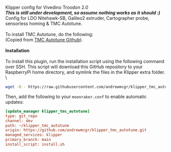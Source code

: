Klipper config for Vivedino Troodon 2.0
\
***This is still under development, so assume nothing works as it should :)***
\
Config for LDO Nitehawk-SB, Galileo2 extruder, Cartographer probe, sensorless homing & TMC Autotune.
\
\
To install TMC Autotune, do the following:
\
(Copied from [TMC Autotune Github](https://github.com/andrewmcgr/klipper_tmc_autotune)).
\
\
**Installation**
\
\
To install this plugin, run the installation script using the following command over SSH. This script will download this GitHub repository to your RaspberryPi home directory, and symlink the files in the Klipper extra folder.
\
```bash
wget -O - https://raw.githubusercontent.com/andrewmcgr/klipper_tmc_autotune/main/install.sh | bash
```

Then, add the following to your `moonraker.conf` to enable automatic updates:

```ini
[update_manager klipper_tmc_autotune]
type: git_repo
channel: dev
path: ~/klipper_tmc_autotune
origin: https://github.com/andrewmcgr/klipper_tmc_autotune.git
managed_services: klipper
primary_branch: main
install_script: install.sh
```

